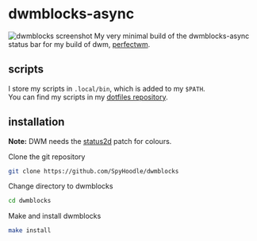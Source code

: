 # dwmblocks-async
![dwmblocks screenshot](https://file.coffee/u/ASrRqPY8RLKzLY.png)
My very minimal build of the dwmblocks-async status bar for my build of dwm, [perfectwm](https://github.com/SpyHoodle/perfectwm).

## scripts
I store my scripts in `.local/bin`, which is added to my `$PATH`.<br>
You can find my scripts in my [dotfiles repository](https://github.com/SpyHoodle/dotfiles).

## installation
**Note:** DWM needs the [status2d](https://dwm.suckless.org/patches/status2d/) patch for colours.

Clone the git repository
```sh
git clone https://github.com/SpyHoodle/dwmblocks
```
Change directory to dwmblocks
```sh
cd dwmblocks
```
Make and install dwmblocks
```sh
make install
```
